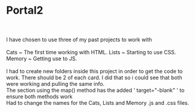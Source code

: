 # Portal2
<br />
<br />
I have chosen to use three of my past projects to work with
<br />
<br />
Cats ~ The first time working with HTML.
Lists ~ Starting to use CSS.
Memory ~ Getting use to JS.
<br />
<br />
I had to create new folders inside this project in order to get the code to work.
There should be 2 of each card. I did that so i could see that both were working and pulling the same info.
<br />
The section using the map() method has the added ' target="-blank" ' to ensure both methods work
<br />
Had to change the names for the Cats, Lists and Memory .js and .css files. 

